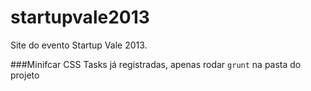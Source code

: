 startupvale2013
===============

Site do evento Startup Vale 2013.

###Minifcar CSS
Tasks já registradas, apenas rodar `grunt` na pasta do projeto
